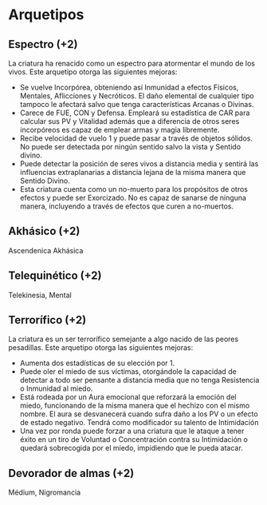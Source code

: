 # Arquetipos

## Espectro (+2)

La criatura ha renacido como un espectro para atormentar el mundo de los vivos. Este arquetipo otorga las siguientes mejoras:

- Se vuelve Incorpórea, obteniendo así Inmunidad a efectos Físicos, Mentales, Aflicciones y Necróticos. El daño elemental de cualquier tipo tampoco le afectará salvo que tenga características Arcanas o Divinas. 
- Carece de FUE, CON y Defensa. Empleará su estadística de CAR para calcular sus PV y Vitalidad además que a diferencia de otros seres incorpóreos es capaz de emplear armas y magia libremente.
- Recibe velocidad de vuelo 1 y puede pasar a través de objetos sólidos. No puede ser detectada por ningún sentido salvo la vista y Sentido divino.
- Puede detectar la posición de seres vivos a distancia media y sentirá las influencias extraplanarias a distancia lejana de la misma manera que Sentido Divino.
- Esta criatura cuenta como un no-muerto para los propósitos de otros efectos y puede ser Exorcizado. No es capaz de sanarse de ninguna manera, incluyendo a través de efectos que curen a no-muertos.

## Akhásico (+2)

Ascendenica Akhásica

## Telequinético (+2)

Telekinesia, Mental

## Terrorífico (+2)

La criatura es un ser terrorífico semejante a algo nacido de las peores pesadillas. Este arquetipo otorga las siguientes mejoras:

- Aumenta dos estadísticas de su elección por 1.
- Puede oler el miedo de sus víctimas, otorgándole la capacidad de detectar a todo ser pensante a distancia media que no tenga Resistencia o Inmunidad al miedo.
- Está rodeada por un Aura emocional que reforzará la emoción del miedo, funcionando de la misma manera que el hechizo con el mismo nombre. El aura se desvanecerá cuando sufra daño a los PV o un efecto de estado negativo. Tendrá como modificador su talento de Intimidación
- Una vez por ronda puede forzar a una criatura que le ataque a tener éxito en un tiro de Voluntad o Concentración contra su Intimidación o quedará sobrecogida por el miedo, impidiendo que le pueda atacar.

## Devorador de almas (+2)

Médium, Nigromancia